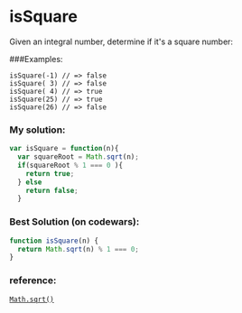# isSquare 

Given an integral number, determine if it's a square number:

###Examples:
```
isSquare(-1) // => false
isSquare( 3) // => false
isSquare( 4) // => true
isSquare(25) // => true
isSquare(26) // => false
```

### My solution:

```javascript
var isSquare = function(n){
  var squareRoot = Math.sqrt(n);
  if(squareRoot % 1 === 0 ){
    return true;
  } else
    return false; 
  }
```

### Best Solution (on codewars):

```javascript
function isSquare(n) {
  return Math.sqrt(n) % 1 === 0;
}
```

### reference: 

[`Math.sqrt()`](https://developer.mozilla.org/en-US/docs/Web/JavaScript/Reference/Global_Objects/Math/sqrt)
